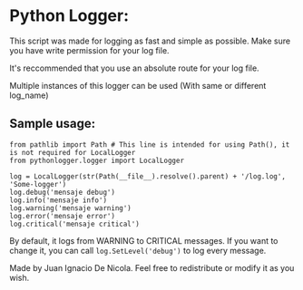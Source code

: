 # Python Logger:
 
This script was made for logging as fast and simple as possible. Make sure you have write permission for your log file.

It's reccommended that you use an absolute route for your log file.

Multiple instances of this logger can be used (With same or different log_name)

## Sample usage:

```
from pathlib import Path # This line is intended for using Path(), it is not required for LocalLogger
from pythonlogger.logger import LocalLogger

log = LocalLogger(str(Path(__file__).resolve().parent) + '/log.log', 'Some-logger')
log.debug('mensaje debug')
log.info('mensaje info')
log.warning('mensaje warning')
log.error('mensaje error')
log.critical('mensaje critical')
```

By default, it logs from WARNING to CRITICAL messages. If you want to change it, you can call `log.SetLevel('debug')` to log every message.

Made by Juan Ignacio De Nicola. Feel free to redistribute or modify it as you wish.
